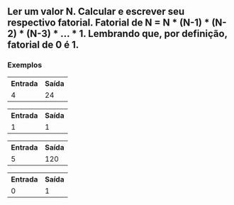 <div>
  <h2>
    Ler um valor N. Calcular e escrever seu respectivo fatorial. Fatorial de N = N * (N-1) * (N-2) * (N-3) * ... * 1.
Lembrando que, por definição, fatorial de 0 é 1.
  </h2>
 
  
  <h3>Exemplos</h3>
    <table>
        <tr>
            <th>Entrada</th>
            <th>Saída</th>
        </tr>
        <tr>
            <td>
              4
            </td>
            <td>
              24
            </td>
        </tr>
    </table>
     <table>
        <tr>
            <th>Entrada</th>
            <th>Saída</th>
        </tr>
        <tr>
            <td>
              1
            </td>
            <td>
              1
            </td>
        </tr>
    </table>
    <table>
        <tr>
            <th>Entrada</th>
            <th>Saída</th>
        </tr>
        <tr>
            <td>
              5
            </td>
            <td>
              120
            </td>
        </tr>
    </table>
    <table>
        <tr>
            <th>Entrada</th>
            <th>Saída</th>
        </tr>
        <tr>
            <td>
              0
            </td>
            <td>
              1
            </td>
        </tr>
    </table>
    </div>
